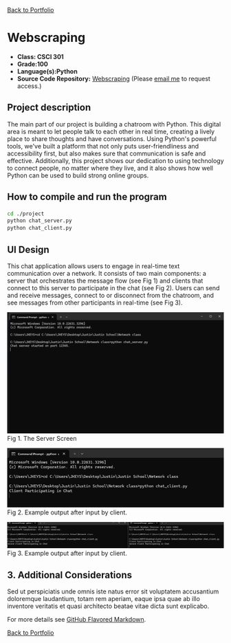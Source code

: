 [Back to Portfolio](./)

Webscraping
===============

-   **Class: CSCI 301** 
-   **Grade:100** 
-   **Language(s):Python** 
-   **Source Code Repository:** [Webscraping](https://github.com/Jkeys17/CSCI-301-code-repository.git)
    (Please [email me](mailto:jlkeys@csustudent.net?subject=GitHub%20Access) to request access.)

## Project description

The main part of our project is building a chatroom with Python. This digital area is meant to let people talk to each other in real time, creating a lively place to share thoughts and have conversations. Using Python's powerful tools, we've built a platform that not only puts user-friendliness and accessibility first, but also makes sure that communication is safe and effective. Additionally, this project shows our dedication to using technology to connect people, no matter where they live, and it also shows how well Python can be used to build strong online groups.

## How to compile and run the program

```bash
cd ./project
python chat_server.py
python chat_client.py
```

## UI Design

This chat application allows users to engage in real-time text communication over a network. It consists of two main components: a server that orchestrates the message flow (see Fig 1) and clients that connect to this server to participate in the chat (see Fig 2). Users can send and receive messages, connect to or disconnect from the chatroom, and see messages from other participants in real-time (see Fig 3).

![screenshot](images/chat_server.png)  
Fig 1. The Server Screen

![screenshot](images/client-chat.png)  
Fig 2. Example output after input by client.

![screenshot](images/two-chat.png)  
Fig 3.  Example output after input by client.

## 3. Additional Considerations

Sed ut perspiciatis unde omnis iste natus error sit voluptatem accusantium doloremque laudantium, totam rem aperiam, eaque ipsa quae ab illo inventore veritatis et quasi architecto beatae vitae dicta sunt explicabo. 

For more details see [GitHub Flavored Markdown](https://guides.github.com/features/mastering-markdown/).

[Back to Portfolio](./)

